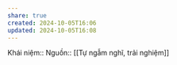 ```yaml
---
share: true
created: 2024-10-05T16:06
updated: 2024-10-05T16:08
---
```

Khái niệm:: 
Nguồn:: [[Tự ngẫm nghĩ, trải nghiệm]]